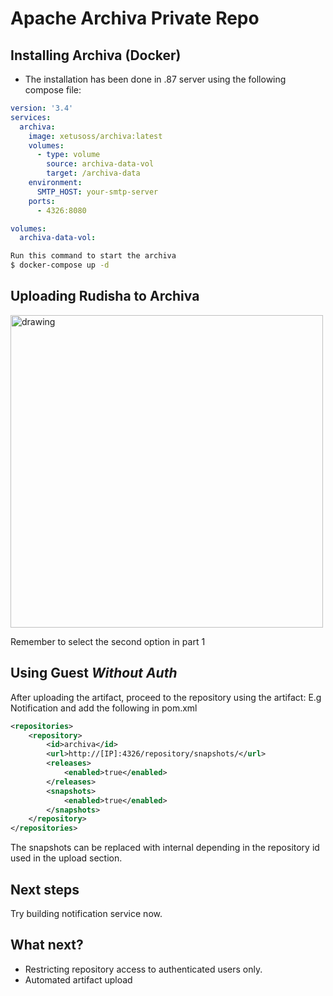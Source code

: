 # Apache Archiva Private Repo

## Installing Archiva (Docker)
* The installation has been done in .87 server using the following compose file:

``` yaml
version: '3.4'
services:
  archiva:
    image: xetusoss/archiva:latest
    volumes:
      - type: volume
        source: archiva-data-vol
        target: /archiva-data
    environment:
      SMTP_HOST: your-smtp-server
    ports:
      - 4326:8080

volumes:
  archiva-data-vol:
```

```bash
Run this command to start the archiva
$ docker-compose up -d
```



## Uploading Rudisha to Archiva
<!-- ![Maven Setting](https://raw.githubusercontent.com/mutisyap/io/main/assets/archiva.png = 100x20) -->
<img src="https://raw.githubusercontent.com/mutisyap/io/main/assets/archiva.png" alt="drawing" width="500"/>

Remember to select the second option in part 1

## Using Guest _Without Auth_
After uploading the artifact, proceed to the repository using the artifact: E.g Notification and add the following in pom.xml

``` xml
<repositories>
    <repository>
        <id>archiva</id>
        <url>http://[IP]:4326/repository/snapshots/</url>
        <releases>
            <enabled>true</enabled>
        </releases>
        <snapshots>
            <enabled>true</enabled>
        </snapshots>
    </repository>
</repositories>
```

The snapshots can be replaced with internal depending in the repository id used in the upload section.

## Next steps
Try building notification service now.

## What next?
* Restricting repository access to authenticated users only.
* Automated artifact upload